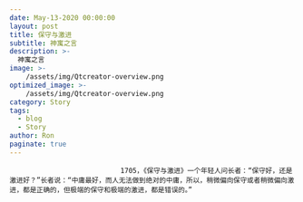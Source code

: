 ```yaml
---
date: May-13-2020 00:00:00
layout: post
title: 保守与激进
subtitle: 神寓之言
description: >-
  神寓之言
image: >-
    /assets/img/Qtcreator-overview.png
optimized_image: >-
    /assets/img/Qtcreator-overview.png
category: Story
tags:
  - blog
  - Story
author: Ron
paginate: true
---
```


							　　1705，《保守与激进》一个年轻人问长者：“保守好，还是激进好？”长者说：“中庸最好，而人无法做到绝对的中庸，所以，稍微偏向保守或者稍微偏向激进，都是正确的，但极端的保守和极端的激进，都是错误的。”
							
							
						